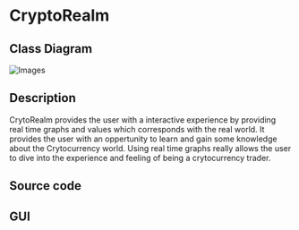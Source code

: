 # CryptoRealm

## Class Diagram
![Images](https://github.com/Rahul7834/CryptoRealm/blob/main/Images/Crytorealm.png)
## Description
CrytoRealm provides the user with a interactive experience by providing real time graphs and values which corresponds with the real world. It provides the user with an oppertunity to learn and gain some knowledge about the Crytocurrency world. Using real time graphs really allows the user to dive into the experience and feeling of being a crytocurrency trader. 
## Source code

## GUI

